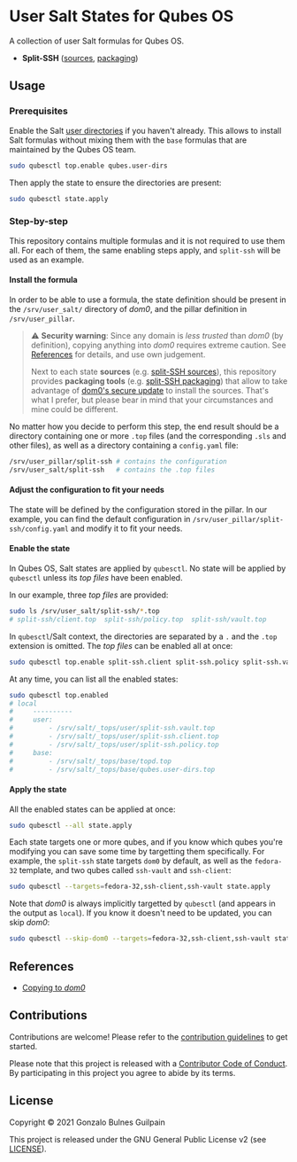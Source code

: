 User Salt States for Qubes OS
=============================

A collection of user Salt formulas for Qubes OS.

- **Split-SSH** ([sources][split-ssh-src], [packaging][split-ssh-pkg])

  [split-ssh-src]: ./packages/split-ssh/src
  [split-ssh-pkg]: ./packages/split-ssh

Usage
-----

### Prerequisites

Enable the Salt [user directories][qubes-user-dirs] if you haven't already. This allows to install Salt formulas without mixing them with the `base` formulas that are maintained by the Qubes OS team.

```sh
sudo qubesctl top.enable qubes.user-dirs
```

  [qubes-user-dirs]: https://github.com/QubesOS/qubes-mgmt-salt-base-config#qubesuser-dirs

Then apply the state to ensure the directories are present:

```sh
sudo qubesctl state.apply
```

### Step-by-step

This repository contains multiple formulas and it is not required to use them all. For each of them, the same enabling steps apply, and `split-ssh` will be used as an example.

#### Install the formula

In order to be able to use a formula, the state definition should be present in the `/srv/user_salt/` directory of _dom0_, and the pillar definition in `/srv/user_pillar`.


> ⚠ **Security warning**: Since any domain is _less trusted_ than _dom0_ (by definition), copying anything into _dom0_ requires extreme caution. See [References](#references) for details, and use own judgement.
>
> Next to each state **sources** (e.g. [split-SSH sources][split-ssh-src]), this repository provides **packaging tools** (e.g. [split-SSH packaging][split-ssh-pkg]) that allow to take advantage of [dom0's secure update][secure-update] to install the sources. That's what I prefer, but please bear in mind that your circumstances and mine could be different.

  [secure-update]: https://www.qubes-os.org/doc/dom0-secure-updates


No matter how you decide to perform this step, the end result should be a directory containing one or more `.top` files (and the corresponding `.sls` and other files), as well as a directory containing a `config.yaml` file:

```sh
/srv/user_pillar/split-ssh # contains the configuration
/srv/user_salt/split-ssh   # contains the .top files
```
#### Adjust the configuration to fit your needs

The state will be defined by the configuration stored in the pillar. In our example, you can find the default configuration in `/srv/user_pillar/split-ssh/config.yaml` and modify it to fit your needs.

#### Enable the state

In Qubes OS, Salt states are applied by `qubesctl`. No state will be applied by `qubesctl` unless its _top files_ have been enabled.

In our example, three _top files_ are provided:

```sh
sudo ls /srv/user_salt/split-ssh/*.top
# split-ssh/client.top  split-ssh/policy.top  split-ssh/vault.top
```

In `qubesctl`/Salt context, the directories are separated by a `.` and the `.top` extension is omitted.
The _top files_ can be enabled all at once:

```sh
sudo qubesctl top.enable split-ssh.client split-ssh.policy split-ssh.vault
```

At any time, you can list all the enabled states:

```sh
sudo qubesctl top.enabled
# local
#     ----------
#     user:
#         - /srv/salt/_tops/user/split-ssh.vault.top
#         - /srv/salt/_tops/user/split-ssh.client.top
#         - /srv/salt/_tops/user/split-ssh.policy.top
#     base:
#         - /srv/salt/_tops/base/topd.top
#         - /srv/salt/_tops/base/qubes.user-dirs.top
```

#### Apply the state

All the enabled states can be applied at once:

```sh
sudo qubesctl --all state.apply
```

Each state targets one or more qubes, and if you know which qubes you're modifying you can save some time by targetting them specifically.
For example, the `split-ssh` state targets `dom0` by default, as well as the `fedora-32` template, and two qubes called `ssh-vault` and `ssh-client`:

```sh
sudo qubesctl --targets=fedora-32,ssh-client,ssh-vault state.apply
```

Note that _dom0_ is always implicitly targetted by `qubesctl` (and appears in the output as `local`). If you know it doesn't need to be updated, you can skip _dom0_:

```sh
sudo qubesctl --skip-dom0 --targets=fedora-32,ssh-client,ssh-vault state.apply # in this example, that would be enough if the client and vault qubes already exist
```

References
----------

- [Copying to _dom0_](https://www.qubes-os.org/doc/copy-from-dom0)

Contributions
-------------

Contributions are welcome! Please refer to the [contribution guidelines][contributing] to get started.

Please note that this project is released with a [Contributor Code of Conduct][coc]. By participating in this project you agree to abide by its terms.

  [contributing]: ./CONTRIBUTING.md
  [coc]: ./CODE_OF_CONDUCT.md

License
-------

Copyright © 2021 Gonzalo Bulnes Guilpain

This project is released under the GNU General Public License v2 (see [LICENSE](LICENSE.md)).


